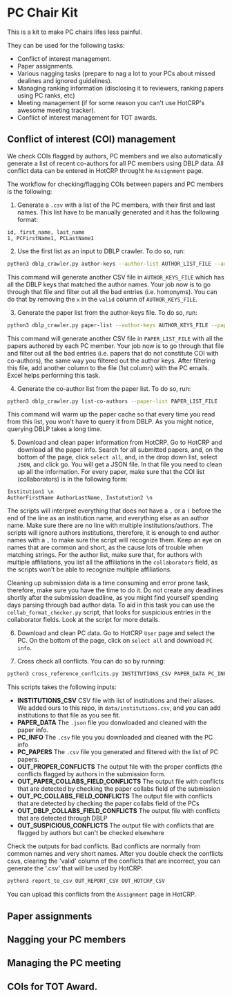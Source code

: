 # PC Chair Kit


This is a kit to make PC chairs lifes less painful.

They can be used for the following tasks:
* Conflict of interest management.
* Paper assignments.
* Various nagging tasks (prepare to nag a lot to your PCs about missed dealines and ignored guidelines).
* Managing ranking information (disclosing it to reviewers, ranking papers using PC ranks, etc)
* Meeting management (if for some reason you can't use HotCRP's awesome meeting tracker).
* Conflict of interest management for TOT awards.

## Conflict of interest (COI) management
We check COIs flagged by authors, PC members and we also automatically generate a list of recent co-authors for all PC members using DBLP data. All conflict data can be entered in HotCRP throught he `Assignment` page.

The workflow for checking/flagging COIs between papers and PC members is the following:
1. Generate a `.csv` with a list of the PC members, with their first and last names. This list have to be manually generated and it has the following format:
```
id, first_name, last_name
1, PCFirstName1, PCLastName1
```

2. Use the first list as an input to DBLP crawler. To do so, run:
```bash
python3 dblp_crawler.py author-keys --author-list AUTHOR_LIST_FILE --author-keys AUTHOR_KEYS_FILE
```
This command will generate another CSV file in `AUTHOR_KEYS_FILE` which has all the DBLP keys that matched the author names. Your job now is to go through that file and filter out all the bad entries (i.e. homonyms). You can do that by removing the `x` in the `valid` column of `AUTHOR_KEYS_FILE`.

3. Generate the paper list from the author-keys file. To do so, run:
```bash
python3 dblp_crawler.py paper-list --author-keys AUTHOR_KEYS_FILE --paper-list PAPER_LIST_FILE
```
This command will generate another CSV file in `PAPER_LIST_FILE` with all the papers authored by each PC member. Your job now is to go through that file and filter out all the bad entries (i.e. papers that do not constitute COI with co-authors), the same way you filtered out the author keys. After filtering this file, add another column to the file (1st column) with the PC emails. Excel helps performing this task.

4. Generate the co-author list from the paper list. To do so, run:
```bash
python3 dblp_crawler.py list-co-authors --paper-list PAPER_LIST_FILE
```
This command will warm up the paper cache so that every time you read from this list, you won't have to query it from DBLP. As you might notice, querying DBLP takes a long time.

5. Download and clean paper information from HotCRP. Go to HotCRP and download all the paper info. Search for all submitted papers, and, on the bottom of the page, click `select all`, and, in the drop down list, select `JSON`, and click go. You will get a JSON file. In that file you need to clean up all the information. For every paper, make sure that the COI list (collaborators) is in the following form:
```
Institution1 \n
AuthorFirstName AuthorLastName, Instutution2 \n
```
The scripts will interpret everything that does not have a `,` or a `(` before the end of the line as an institution name, and everything else as an author name. Make sure there are no line with multiple institutions/authors. The scripts will ignore authors institutions, therefore, it is enough to end author names with a `,` to make sure the script will recognize them. Keep an eye on names that are common and short, as the cause lots of trouble when matching strings. For the author list, make sure that, for authors with multiple affiliations, you list all the affiliations in the `collaborators` field, as the scripts won't be able to recognize multiple affiliations.

Cleaning up submission data is a time consuming and error prone task, therefore, make sure you have the time to do it. Do not create any deadlines shortly after the submission deadline, as you might find yourself spending days parsing through bad author data. To aid in this task you can use the `collab_format_checker.py` script, that looks for suspicious entries in the collaborator fields. Look at the script for more details.

6. Download and clean PC data. Go to HotCRP `User` page and select the PC. On the bottom of the page, click on `select all` and download `PC info`.

7. Cross check all conflicts. You can do so by running:
```bash
python3 cross_reference_conflcits.py INSTITUTIONS_CSV PAPER_DATA PC_INFO PC_PAPERS OUT_PROPER_CONFLICTS PAPER_COLLABS_FIELD_CONFLICTS PC_COLLABS_FIELD_CONFLICTS DBLP_COLLABS_FIELD_CONFLICTS SUSPICIOUS_CONFLICTS
```

This scripts takes the following inputs:
* **INSTITUTIONS_CSV** CSV file with list of institutions and their aliases. We added ours to this repo, in `data/institutions.csv`, and you can add institutions to that file as you see fit.
* **PAPER_DATA** The `.json` file you donwloaded and cleaned with the paper info.
* **PC_INFO** The `.csv` file you you downloaded and cleaned with the PC info
* **PC_PAPERS** The `.csv` file you generated and filtered with the list of PC papers.
* **OUT_PROPER_CONFLICTS** The output file with the proper conflicts (the conflicts flagged by authors in the submission form.
* **OUT_PAPER_COLLABS_FIELD_CONFLICTS** The output file with conflicts that are detected by checking the paper collabs field of the submission
* **OUT_PC_COLLABS_FIELD_CONFLICTS** The output file with conflicts that are detected by checking the paper collabs field of the PCs
* **OUT_DBLP_COLLABS_FIELD_CONFLICTS** The output file with conflicts that are detected through DBLP
* **OUT_SUSPICIOUS_CONFLICTS** The output file with conflicts that are flagged by authors but can't be checked elsewhere

Check the outputs for bad conflicts. Bad conflicts are normally from common names and very short names.
After you double check the conflicts csvs, clearing the 'valid' column of the conflicts that are incorrect, you can generate the '.csv' that will be used by HotCRP:

```bash
python3 report_to_csv OUT_REPORT_CSV OUT_HOTCRP_CSV
```

You can upload this conflicts from the `Assignment` page in HotCRP.

## Paper assignments

## Nagging your PC members

## Managing the PC meeting

## COIs for TOT Award.
